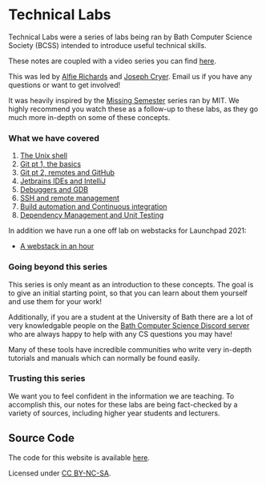 # Technical Labs

<link rel="shortcut icon" type="image/x-icon" href="favicon.ico">

Technical Labs were a series of labs being ran by Bath Computer Science Society (BCSS) intended to 
introduce useful technical skills.

These notes are coupled with a video series you can find 
[here](https://www.youtube.com/playlist?list=PLT4sucrjsqF8kvZFcRvxfhWuTvjKrXYzE).

This was led by [Alfie Richards](mailto:ar2227@bath.ac.uk) and [Joseph 
Cryer](mailto:jjc82@bath.ac.uk). Email us if you have any questions or want to get involved!

It was heavily inspired by the [Missing Semester](https://missing.csail.mit.edu) series ran by 
MIT. We highly recommend you watch these as a follow-up to these labs, as they go much more in-depth
on some of these concepts.

### What we have covered

1. [The Unix shell](Unix_Shell.html)
2. [Git pt 1, the basics](git.html)
3. [Git pt 2, remotes and GitHub](git_pt_2.html)
4. [Jetbrains IDEs and IntelliJ](jetbrains_ide.html)
5. [Debuggers and GDB](debugging.html)
6. [SSH and remote management](ssh_lab.html)
7. [Build automation and Continuous 
   integration](build_systems_and_cont_int.html)
8. [Dependency Management and Unit Testing](DepManAndUnitTests.html)

In addition we have run a one off lab on webstacks for Launchpad 2021:

- [A webstack in an hour](LP_WebStack.html)

### Going beyond this series

This series is only meant as an introduction to these concepts. The goal is to give an initial 
starting point, so that you can learn about them yourself and use them for your work!

Additionally, if you are a student at the University of Bath there are a lot of very knowledgable 
people on the [Bath Computer Science Discord server](https://discord.gg/gDYbrpK) who are always 
happy to help with any CS questions you may have!

Many of these tools have incredible communities who write very in-depth tutorials and manuals 
which can normally be found easily.

### Trusting this series

We want you to feel confident in the information we are teaching. To accomplish this, our notes for 
these labs are being fact-checked by a variety of sources, including higher year students and 
lecturers.

Source Code
-----------

The code for this website is available [here](https://github.com/bath-bcss/Technical-Labs).

Licensed under [CC BY-NC-SA](https://creativecommons.org/licenses/by-nc-sa/4.0/legalcode).
